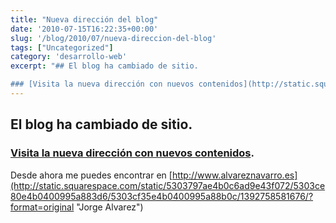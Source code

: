 ```yaml
---
title: "Nueva dirección del blog"
date: '2010-07-15T16:22:35+00:00'
slug: '/blog/2010/07/nueva-direccion-del-blog'
tags: ["Uncategorized"]
category: 'desarrollo-web'
excerpt: "## El blog ha cambiado de sitio.

### [Visita la nueva dirección con nuevos contenidos](http://static.squarespace.com/static/5303797ae4b0c6ad9e43f072/5303ce80e4b0400995a883d6/5303cf35e4b0400995a88b0c/1..."
---
```

## El blog ha cambiado de sitio.

### [Visita la nueva dirección con nuevos contenidos](http://static.squarespace.com/static/5303797ae4b0c6ad9e43f072/5303ce80e4b0400995a883d6/5303cf35e4b0400995a88b0c/1392758581676/?format=original "Jorge Alvarez").

Desde ahora me puedes encontrar en [http://www.alvareznavarro.es](http://static.squarespace.com/static/5303797ae4b0c6ad9e43f072/5303ce80e4b0400995a883d6/5303cf35e4b0400995a88b0c/1392758581676/?format=original "Jorge Alvarez")

